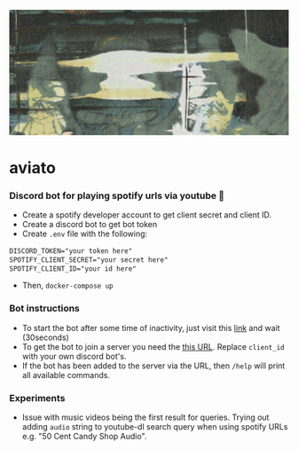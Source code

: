 ![cover photo](cover_photo.png)

# aviato

### Discord bot for playing spotify urls via youtube 🤘

- Create a spotify developer account to get client secret and client ID.
- Create a discord bot to get bot token
- Create `.env` file with the following:

```
DISCORD_TOKEN="your token here"
SPOTIFY_CLIENT_SECRET="your secret here"
SPOTIFY_CLIENT_ID="your id here"
```

- Then, `docker-compose up`

### Bot instructions

- To start the bot after some time of inactivity, just visit this [link](https://bot.benjaminhr.com/) and wait (30seconds)
- To get the bot to join a server you need the [this URL](https://discord.com/oauth2/authorize?client_id=1206957246743973979&permissions=36700160&scope=bot). Replace `client_id` with your own discord bot's.
- If the bot has been added to the server via the URL, then `/help` will print all available commands.

### Experiments

- Issue with music videos being the first result for queries. Trying out adding `audio` string to youtube-dl search query when using spotify URLs e.g. "50 Cent Candy Shop Audio".
